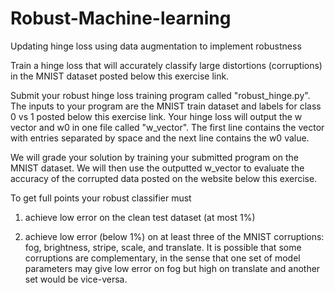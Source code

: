 # Robust-Machine-learning
Updating hinge loss using data augmentation to implement robustness




Train a hinge loss that will accurately classify large distortions (corruptions) in the 
MNIST dataset posted below this exercise link. 

Submit your robust hinge loss training program called "robust_hinge.py". The inputs 
to your program are the MNIST train dataset and labels for class 0 vs 1 posted below 
this exercise link. Your hinge loss will output the w vector and w0 in one file 
called "w_vector". The first line contains the vector with entries separated by space 
and the next line contains the w0 value.

We will grade your solution by training your submitted program on the MNIST dataset. 
We will then use the outputted w_vector to evaluate the accuracy of the corrupted 
data posted on the website below this exercise.

To get full points your robust classifier must 

1. achieve low error on the clean test dataset (at most 1%)

2. achieve low error (below 1%) on at least three of the MNIST 
   corruptions: fog, brightness, stripe, scale, and translate. It is 
   possible that some corruptions are complementary, in the sense that one 
   set of model parameters may give low error on fog but high on translate 
   and another set would be vice-versa.
